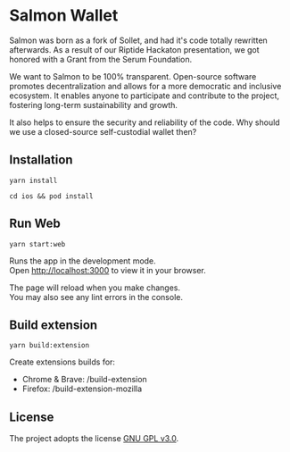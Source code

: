 # Salmon Wallet

Salmon was born as a fork of Sollet, and had it's code totally rewritten afterwards. As a result of our Riptide Hackaton presentation, we got honored with a Grant from the Serum Foundation.

We want to Salmon to be 100% transparent. Open-source software promotes decentralization and allows for a more democratic and inclusive ecosystem. It enables anyone to participate and contribute to the project, fostering long-term sustainability and growth.

It also helps to ensure the security and reliability of the code. Why should we use a closed-source self-custodial wallet then?


## Installation

`yarn install`

`cd ios && pod install`

## Run Web

`yarn start:web`

Runs the app in the development mode.\
Open [http://localhost:3000](http://localhost:3000) to view it in your browser.

The page will reload when you make changes.\
You may also see any lint errors in the console.


## Build extension

`yarn build:extension`

Create extensions builds for:

- Chrome & Brave: /build-extension
- Firefox: /build-extension-mozilla

## License

The project adopts the license [GNU GPL v3.0](https://www.gnu.org/licenses/gpl-3.0.html).

